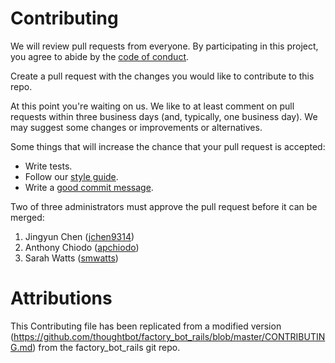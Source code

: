 # Contributing

We will review pull requests from everyone. By participating in this project, you
agree to abide by the [code of conduct](https://github.com/UBC-MDS/prepackR/blob/master/CONDUCT.md).

Create a pull request with the changes you would like to contribute to this repo.

At this point you're waiting on us. We like to at least comment on pull requests
within three business days (and, typically, one business day). We may suggest
some changes or improvements or alternatives.

Some things that will increase the chance that your pull request is accepted:

* Write tests.
* Follow our [style guide][style].
* Write a [good commit message][commit].

[style]: https://github.com/thoughtbot/guides/tree/master/style
[commit]: http://tbaggery.com/2008/04/19/a-note-about-git-commit-messages.html

Two of three administrators must approve the pull request before it can be merged:
1. Jingyun Chen ([jchen9314](https://github.com/jchen9314))
2. Anthony Chiodo ([apchiodo](https://github.com/apchiodo))
3. Sarah Watts ([smwatts](https://github.com/smwatts))

# Attributions

This Contributing file has been replicated from  a modified version (https://github.com/thoughtbot/factory_bot_rails/blob/master/CONTRIBUTING.md) from the factory_bot_rails git repo.